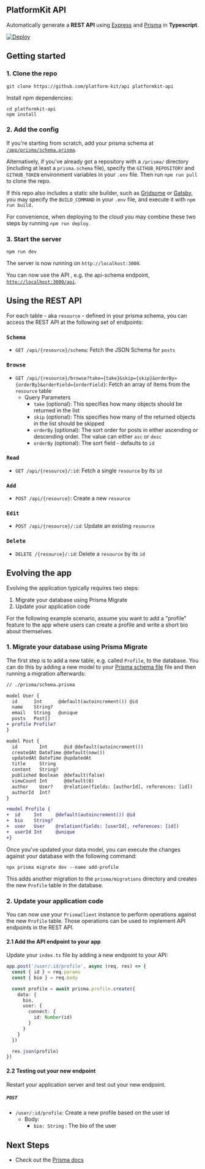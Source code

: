 ## PlatformKit API

Automatically generate a **REST API** using [Express](https://expressjs.com/) and [Prisma](https://www.prisma.io/docs/concepts/components/prisma-client) in **Typescript**. 

[![Deploy](https://www.herokucdn.com/deploy/button.svg)](https://heroku.com/deploy)
## Getting started
### 1. Clone the repo

```
git clone https://github.com/platform-kit/api platformkit-api
```

Install npm dependencies:

```
cd platformkit-api
npm install
```

### 2. Add the config

If you're starting from scratch, add your prisma schema at [`/app/prisma/schema.prisma`](./prisma/schema.prisma).

Alternatively, if you've already got a repository with a `/prisma/` directory (including at least a `prisma.schema` file), specify the `GITHUB_REPOSITORY` and `GITHUB_TOKEN` environment variables in your `.env` file. Then run `npm run pull` to clone the repo.

If this repo also includes a static site builder, such as [Gridsome](https://gridsome.org) or [Gatsby](https://www.gatsbyjs.com), you may specify the `BUILD_COMMAND` in your `.env` file, and execute it with `npm run build.`

For convenience, when deploying to the cloud you may combine these two steps by running `npm run deploy`.


### 3. Start the server

```
npm run dev
```

The server is now running on `http://localhost:3000`. 

You can now use the API , e.g. the api-schema endpoint, [`http://localhost:3000/api`](http://localhost:3000/api).

## Using the REST API

For each table - aka `resource` - defined in your prisma schema, you can access the REST API at the following set of endpoints:

### `Schema` 
- `GET /api/{resource}/schema`: Fetch the JSON Schema for `posts` 

### `Browse`
- `GET /api/{resource}/browse?take={take}&skip={skip}&orderBy={orderBy}&orderField={orderField}`: Fetch an array of items from the `resource` table
  - Query Parameters  
    - `take` (optional): This specifies how many objects should be returned in the list
    - `skip` (optional): This specifies how many of the returned objects in the list should be skipped
    - `orderBy` (optional): The sort order for posts in either ascending or descending order. The value can either `asc` or `desc`
    - `orderBy` (optional): The sort field - defaults to `id`

### `Read` 
- `GET /api/{resource}/:id`: Fetch a single `resource` by its `id`

### `Add`

- `POST /api/{resource}`: Create a new `resource`  

### `Edit`

- `POST /api/{resource}/:id`: Update an existing `resource`

### `Delete`

- `DELETE /{resource}/:id`: Delete a `resource` by its `id`


## Evolving the app

Evolving the application typically requires two steps:

1. Migrate your database using Prisma Migrate
1. Update your application code

For the following example scenario, assume you want to add a "profile" feature to the app where users can create a profile and write a short bio about themselves.

### 1. Migrate your database using Prisma Migrate

The first step is to add a new table, e.g. called `Profile`, to the database. You can do this by adding a new model to your [Prisma schema file](./prisma/schema.prisma) file and then running a migration afterwards:

```diff
// ./prisma/schema.prisma

model User {
  id      Int      @default(autoincrement()) @id
  name    String?
  email   String   @unique
  posts   Post[]
+ profile Profile?
}

model Post {
  id        Int      @id @default(autoincrement())
  createdAt DateTime @default(now())
  updatedAt DateTime @updatedAt
  title     String
  content   String?
  published Boolean  @default(false)
  viewCount Int      @default(0)
  author    User?    @relation(fields: [authorId], references: [id])
  authorId  Int?
}

+model Profile {
+  id     Int     @default(autoincrement()) @id
+  bio    String?
+  user   User    @relation(fields: [userId], references: [id])
+  userId Int     @unique
+}
```

Once you've updated your data model, you can execute the changes against your database with the following command:

```
npx prisma migrate dev --name add-profile
```

This adds another migration to the `prisma/migrations` directory and creates the new `Profile` table in the database.

### 2. Update your application code

You can now use your `PrismaClient` instance to perform operations against the new `Profile` table. Those operations can be used to implement API endpoints in the REST API.

#### 2.1 Add the API endpoint to your app

Update your `index.ts` file by adding a new endpoint to your API:

```ts
app.post('/user/:id/profile', async (req, res) => {
  const { id } = req.params
  const { bio } = req.body

  const profile = await prisma.profile.create({
    data: {
      bio,
      user: {
        connect: {
          id: Number(id)
        }
      }
    }
  })

  res.json(profile)
})
```

#### 2.2 Testing out your new endpoint

Restart your application server and test out your new endpoint.

##### `POST`

- `/user/:id/profile`: Create a new profile based on the user id
  - Body:
    - `bio: String` : The bio of the user

## Next Steps

- Check out the [Prisma docs](https://www.prisma.io/docs)